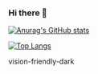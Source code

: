 ### Hi there 👋

[![Anurag's GitHub stats](https://github-readme-stats.vercel.app/api?username=ishidao0910&count_private=true&show_icons=true&theme=vision-friendly-dark)](https://github.com/anuraghazra/github-readme-stats)

[![Top Langs](https://github-readme-stats.vercel.app/api/top-langs/?username=ishidao0910)](https://github.com/anuraghazra/github-readme-stats)

<!--
**ishidao0910/ishidao0910** is a ✨ _special_ ✨ repository because its `README.md` (this file) appears on your GitHub profile.

Here are some ideas to get you started:

- 🔭 I’m currently working on ...
- 🌱 I’m currently learning ...
- 👯 I’m looking to collaborate on ...
- 🤔 I’m looking for help with ...
- 💬 Ask me about ...
- 📫 How to reach me: ...
- 😄 Pronouns: ...
- ⚡ Fun fact: ...
-->

vision-friendly-dark
